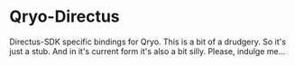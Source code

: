 # Qryo-Directus

Directus-SDK specific bindings for Qryo. This is a bit of a drudgery. So it's just a stub. And in it's current form it's also a bit silly. Please, indulge me...
